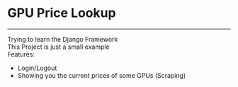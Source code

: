 # GPU Price Lookup
---
Trying to learn the Django Framework <br>
This Project is just a small example <br>
Features:
- Login/Logout
- Showing you the current prices of some GPUs (Scraping)
